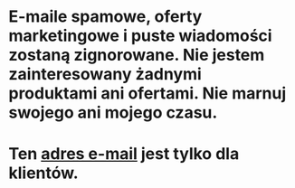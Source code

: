 # E-maile spamowe, oferty marketingowe i puste wiadomości zostaną zignorowane. Nie jestem zainteresowany żadnymi produktami ani ofertami. Nie marnuj swojego ani mojego czasu.
# Ten [adres e-mail](mailto:cuscuta-comenzado.0p@icloud.com) jest tylko dla klientów.

